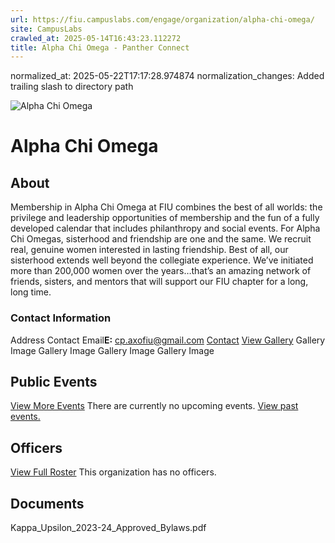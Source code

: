 ```yaml
---
url: https://fiu.campuslabs.com/engage/organization/alpha-chi-omega/
site: CampusLabs
crawled_at: 2025-05-14T16:43:23.112272
title: Alpha Chi Omega - Panther Connect
---
```

normalized_at: 2025-05-22T17:17:28.974874
normalization_changes: Added trailing slash to directory path

![Alpha Chi Omega](https://se-images.campuslabs.com/clink/images/a55cc5a0-3b53-4e53-91ea-092b0474c8d9903fbda5-9b3c-4f12-a51f-441156e29603.png?preset=med-sq)
# Alpha Chi Omega
## About
Membership in Alpha Chi Omega at FIU combines the best of all worlds: the privilege and leadership opportunities of membership and the fun of a fully developed calendar that includes philanthropy and social events. For Alpha Chi Omegas, sisterhood and friendship are one and the same. We recruit real, genuine women interested in lasting friendship. Best of all, our sisterhood extends well beyond the collegiate experience. We’ve initiated more than 200,000 women over the years…that’s an amazing network of friends, sisters, and mentors that will support our FIU chapter for a long, long time.
###  Contact Information 
Address
Contact Email**E:** cp.axofiu@gmail.com 
[Contact](https://fiu.campuslabs.com/engage/organization/alpha-chi-omega/contact)
[View Gallery](https://fiu.campuslabs.com/engage/organization/alpha-chi-omega/gallery)
Gallery Image
Gallery Image
Gallery Image
Gallery Image
## Public Events
[View More Events](https://fiu.campuslabs.com/engage/organization/alpha-chi-omega/events)
There are currently no upcoming events. [View past events.](https://fiu.campuslabs.com/engage/organization/alpha-chi-omega/events?showpastevents=true)
## Officers
[View Full Roster](https://fiu.campuslabs.com/engage/organization/alpha-chi-omega/roster)
This organization has no officers.
## Documents
[](https://fiu.campuslabs.com/engage/organization/alpha-chi-omega/documents/view/2288493)
Kappa_Upsilon_2023-24_Approved_Bylaws.pdf
